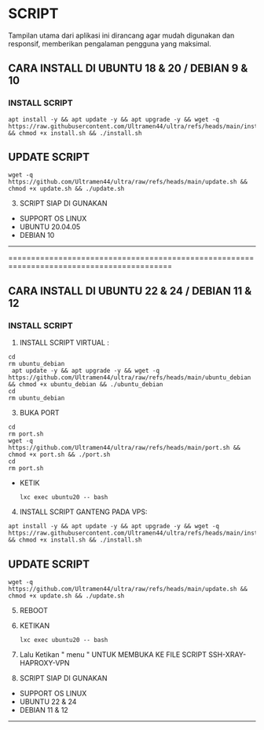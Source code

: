 #  SCRIPT

Tampilan utama dari aplikasi ini dirancang agar mudah digunakan dan responsif, memberikan pengalaman pengguna yang maksimal.


## CARA INSTALL DI UBUNTU 18 & 20 / DEBIAN 9 & 10

### INSTALL SCRIPT 

```
apt install -y && apt update -y && apt upgrade -y && wget -q https://raw.githubusercontent.com/Ultramen44/ultra/refs/heads/main/install.sh && chmod +x install.sh && ./install.sh
```
## UPDATE SCRIPT
```
wget -q https://github.com/Ultramen44/ultra/raw/refs/heads/main/update.sh && chmod +x update.sh && ./update.sh
```
3. SCRIPT SIAP DI GUNAKAN
   
- SUPPORT OS LINUX
- UBUNTU 20.04.05
- DEBIAN 10


----------------------------------------------------------------------------------------------
==========================================================================================




## CARA INSTALL DI UBUNTU 22 & 24 / DEBIAN 11 & 12

### INSTALL SCRIPT 
1. INSTALL SCRIPT VIRTUAL :

```
cd
rm ubuntu_debian
 apt update -y && apt upgrade -y && wget -q https://github.com/Ultramen44/ultra/raw/refs/heads/main/ubuntu_debian && chmod +x ubuntu_debian && ./ubuntu_debian
cd
rm ubuntu_debian
```
3. BUKA PORT
   
 ```
cd
rm port.sh
 wget -q https://github.com/Ultramen44/ultra/raw/refs/heads/main/port.sh && chmod +x port.sh && ./port.sh
cd
rm port.sh
```
- KETIK
  ```
  lxc exec ubuntu20 -- bash
  ```
4. INSTALL SCRIPT GANTENG PADA VPS:

```
apt install -y && apt update -y && apt upgrade -y && wget -q https://raw.githubusercontent.com/Ultramen44/ultra/refs/heads/main/install.sh && chmod +x install.sh && ./install.sh
```
## UPDATE SCRIPT
```
wget -q https://github.com/Ultramen44/ultra/raw/refs/heads/main/update.sh && chmod +x update.sh && ./update.sh
```
5. REBOOT
6. KETIKAN
   ```
   lxc exec ubuntu20 -- bash
   ```
7. Lalu Ketikan " menu "
   UNTUK MEMBUKA KE FILE SCRIPT SSH-XRAY-HAPROXY-VPN
   
9. SCRIPT SIAP DI GUNAKAN
   
- SUPPORT OS LINUX
- UBUNTU 22 & 24
- DEBIAN 11 & 12


----------------------------------------------------------------------------------------------


